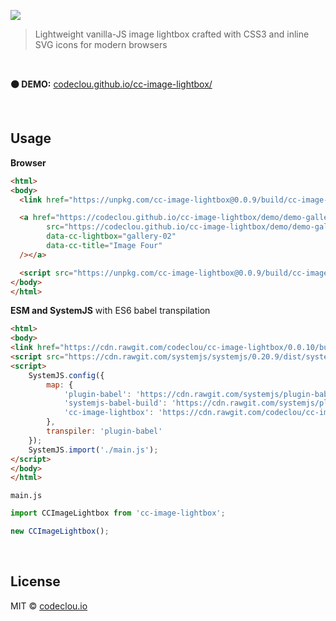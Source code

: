 [![](https://codeclou.github.io/cc-image-lightbox/img/cc-image-lightbox-logo.svg)](https://github.com/codeclou/cc-image-lightbox)

> Lightweight vanilla-JS image lightbox crafted with CSS3 and inline SVG icons for modern browsers

<p>&nbsp;</p>

**:black_circle: DEMO:** [codeclou.github.io/cc-image-lightbox/](https://codeclou.github.io/cc-image-lightbox/)

<p>&nbsp;</p>

## Usage

**Browser**

```html
<html>
<body>
  <link href="https://unpkg.com/cc-image-lightbox@0.0.9/build/cc-image-lightbox.min.css" rel="stylesheet" />

  <a href="https://codeclou.github.io/cc-image-lightbox/demo/demo-gallery-02/images/DSC05104.JPG" target="_blank"><img
        src="https://codeclou.github.io/cc-image-lightbox/demo/demo-gallery-02/thumbs/DSC05104.JPG"
        data-cc-lightbox="gallery-02"
        data-cc-title="Image Four"
  /></a>

  <script src="https://unpkg.com/cc-image-lightbox@0.0.9/build/cc-image-lightbox.min.js"></script>
</body>
</html>
```

**ESM and SystemJS** with ES6 babel transpilation

```html
<html>
<body>
<link href="https://cdn.rawgit.com/codeclou/cc-image-lightbox/0.0.10/build/cc-image-lightbox.min.css" rel="stylesheet" />
<script src="https://cdn.rawgit.com/systemjs/systemjs/0.20.9/dist/system.js"></script>
<script>
    SystemJS.config({
        map: {
            'plugin-babel': 'https://cdn.rawgit.com/systemjs/plugin-babel/0.0.21/plugin-babel.js',
            'systemjs-babel-build': 'https://cdn.rawgit.com/systemjs/plugin-babel/0.0.21/systemjs-babel-browser.js',
            'cc-image-lightbox': 'https://cdn.rawgit.com/codeclou/cc-image-lightbox/0.0.10/build/cc-image-lightbox.esm.js'
        },
        transpiler: 'plugin-babel'
    });
    SystemJS.import('./main.js');
</script>
</body>
</html>
```

`main.js`
```js
import CCImageLightbox from 'cc-image-lightbox';

new CCImageLightbox();
```

<p>&nbsp;</p>

## License

MIT © [codeclou.io](./LICENSE.md)
